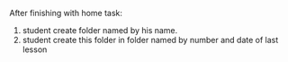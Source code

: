After finishing with home task:
1. student create folder named by his name.
2. student create this folder in folder named by number and date of last lesson